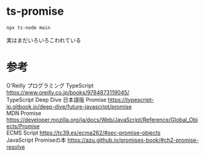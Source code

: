 # ts-promise

```sh
npx ts-node main
```

実はまだいろいろこわれている

# 参考

O'Reilly プログラミング TypeScript https://www.oreilly.co.jp/books/9784873119045/  
TypeScript Deep Dive 日本語版 Promise https://typescript-jp.gitbook.io/deep-dive/future-javascript/promise  
MDN Promise https://developer.mozilla.org/ja/docs/Web/JavaScript/Reference/Global_Objects/Promise  
ECMS Script https://tc39.es/ecma262/#sec-promise-objects  
JavaScript Promiseの本 https://azu.github.io/promises-book/#ch2-promise-resolve  
